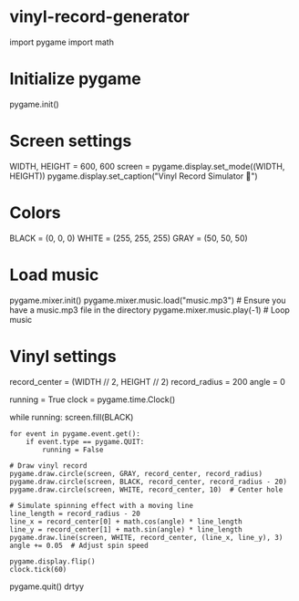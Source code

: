 # vinyl-record-generator
import pygame
import math

# Initialize pygame
pygame.init()

# Screen settings
WIDTH, HEIGHT = 600, 600
screen = pygame.display.set_mode((WIDTH, HEIGHT))
pygame.display.set_caption("Vinyl Record Simulator 🎵")

# Colors
BLACK = (0, 0, 0)
WHITE = (255, 255, 255)
GRAY = (50, 50, 50)

# Load music
pygame.mixer.init()
pygame.mixer.music.load("music.mp3")  # Ensure you have a music.mp3 file in the directory
pygame.mixer.music.play(-1)  # Loop music

# Vinyl settings
record_center = (WIDTH // 2, HEIGHT // 2)
record_radius = 200
angle = 0

running = True
clock = pygame.time.Clock()

while running:
    screen.fill(BLACK)
    
    for event in pygame.event.get():
        if event.type == pygame.QUIT:
            running = False
    
    # Draw vinyl record
    pygame.draw.circle(screen, GRAY, record_center, record_radius)
    pygame.draw.circle(screen, BLACK, record_center, record_radius - 20)
    pygame.draw.circle(screen, WHITE, record_center, 10)  # Center hole
    
    # Simulate spinning effect with a moving line
    line_length = record_radius - 20
    line_x = record_center[0] + math.cos(angle) * line_length
    line_y = record_center[1] + math.sin(angle) * line_length
    pygame.draw.line(screen, WHITE, record_center, (line_x, line_y), 3)
    angle += 0.05  # Adjust spin speed
    
    pygame.display.flip()
    clock.tick(60)

pygame.quit()
drtyy
